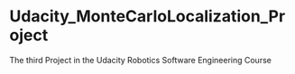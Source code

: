 # Udacity_MonteCarloLocalization_Project
 The third Project in the Udacity Robotics Software Engineering Course
